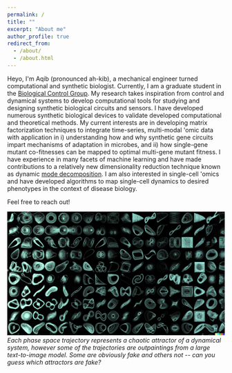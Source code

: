 ```yaml
---
permalink: /
title: ""
excerpt: "About me"
author_profile: true
redirect_from: 
  - /about/
  - /about.html
---
```


Heyo, I'm Aqib (pronounced ah-kib), a mechanical engineer turned computational and synthetic biologist. Currently, I am a graduate student in the [Biological Control Group](https://yeung.me.ucsb.edu/). My research takes inspiration from control and dynamical systems to develop computational tools for studying and designing synthetic biological circuits and sensors. I have developed numerous synthetic biological devices to validate developed computational and theoretical methods. My current interests are in developing matrix factorization techniques to integrate time-series, multi-modal 'omic data with application in i) understanding how and why synthetic gene circuits impart mechanisms of adaptation in microbes, and ii) how single-gene mutant co-fitnesses can be mapped to optimal multi-gene mutant fitness. I have experience in many facets of machine learning and have made contributions to a relatively new dimensionality reduction technique known as dynamic [mode decomposition](https://en.wikipedia.org/wiki/Dynamic_mode_decomposition). I am also interested in single-cell 'omics and have developed algorithms to map single-cell dynamics to desired phenotypes in the context of disease biology.  

Feel free to reach out! 

![chaos](/images/dalle_double_chaoticattractor_gen.png)  
*Each phase space trajectory represents a chaotic attractor of a dynamical system, however some of the trajectories are outpaintings from a large text-to-image model. Some are obviously fake and others not -- can you guess which attractors are fake?* 
